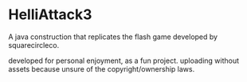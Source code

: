 # HelliAttack3
A java construction that replicates the flash game developed by squarecircleco. 

developed for personal enjoyment, as a fun project.
uploading without assets because unsure of the copyright/ownership laws.